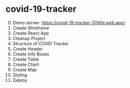 # covid-19-tracker
0. Demo server: https://covid-19-tracker-37d0d.web.app/
1. Create Wireframe
2. Create React App
3. Cleanup Project
4. Structure of COVID Tracker
5. Create Header
6. Create Info Boxes
7. Create Table
8. Create Chart
9. Create Map
10. Styling
11. Deploy
